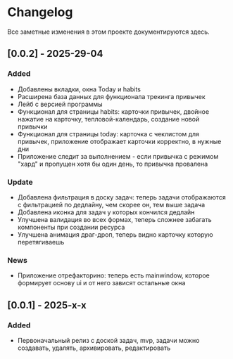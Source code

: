 # Changelog

Все заметные изменения в этом проекте документируются здесь.

## [0.0.2] - 2025-29-04

### Added

- Добавлены вкладки, окна Today и habits 
- Расширена база данных для функционала трекинга привычек 
- Лейб с версией программы
- Функционал для страницы habits: карточки привычек, двойное нажатие на карточку, тепловой-календарь, создание новой привычки
- Функционал для страницы today: карточка с чеклистом для привычек, приложение отображает карточки корректно, в нужные дни
- Приложение следит за выполнением - если привычка с режимом "хард" и пропущен хотя бы один день, то привычка провалена

### Update

- Добавлена фильтрация в доску задач: теперь задачи отображаются с фильтрацией по дедлайну, чем скорее он, тем выше задача
- Добавлена иконка для задач у которых кончился дедлайн 
- Улучшена валидация во всех формах, теперь сложнее забагать компоненты при создании ресурса
- Улучшена анимация драг-дроп, теперь видно карточку которую перетягиваешь

### News

- Приложение отрефакторино: теперь есть mainwindow, которое формирует основу ui и от него зависят остальные окна 


## [0.0.1] - 2025-x-x

### Added
- Первоначальный релиз с доской задач, mvp, задачи можно создавать, удалять, архивировать, редактировать 
